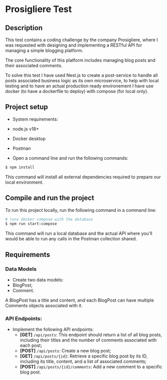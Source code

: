 # Prosigliere Test

## Description

This test contains a coding challenge by the company Prosigliere, where I was requested with designing and implementing a RESTful API for managing a simple blogging
platform.

The core functionality of this platform includes managing blog posts and their associated comments.

To solve this test I have used Nest.js to create a post-service to handle all posts associated business logic as its own microservice, to help with local testing and to have an actual production ready environement I have use docker (to have a dockerfile to deploy) with compose (for local only).

## Project setup

- System requirements:
- node.js v18+
- Docker desktop
- Postman

- Open a command line and run the following commands:

```bash
$ npm install
```

This command will install all external dependencies required to prepare our local environment.

## Compile and run the project

To run this project locally, run the following command in a command line:

```bash
# runs docker compose with the database
$ npm run start:compose
```

This command will run a local database and the actual API where you'll would be able to run any calls in the Postman collection shared.

## Requirements

### Data Models

- Create two data models:
- BlogPost;
- Comment.

A BlogPost has a title and content, and each BlogPost can have multiple Comments objects associated with it.

### API Endpoints:

- Implement the following API endpoints:
  - **[GET]** `/api/posts`: This endpoint should return a list of all blog posts, including their titles and the number of comments associated with each post;
  - **[POST]** `/api/posts`: Create a new blog post;
  - **[GET]** `/api/posts/{id}`: Retrieve a specific blog post by its ID, including its title, content, and a list of associated comments;
  - **[POST]** `/api/posts/{id}/comments`: Add a new comment to a specific blog post.
